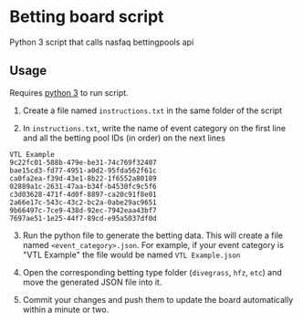 # Betting board script

Python 3 script that calls nasfaq bettingpools api

## Usage

Requires [python 3](https://www.python.org/downloads/) to run script.

1. Create a file named `instructions.txt` in the same folder of the script

2. In `instructions.txt`, write the name of event category on the first line and all the betting pool IDs (in order) on the next lines
```
VTL Example
9c22fc01-588b-479e-be31-74c769f32407
bae15cd3-fd77-4951-a0d2-95fda562f61c
ca0fa2ea-f39d-43e1-8b22-1f6552a80189
02889a1c-2631-47aa-b34f-b4530fc9c5f6
c3d03628-471f-4d0f-8897-ca20c91f8e01
2a66e17c-543c-43c2-bc2a-0abe29ac9651
9b66497c-7ce9-438d-92ec-7942eaa43bf7
7697ae51-1e25-44f7-89cd-e95a5037df0d
```
3. Run the python file to generate the betting data. This will create a file named `<event_category>.json`. For example, if your event category is "VTL Example" the file would be named `VTL Example.json`

4. Open the corresponding betting type folder (`divegrass`, `hfz`, `etc`) and move the generated JSON file into it.

5. Commit your changes and push them to update the board automatically within a minute or two.
